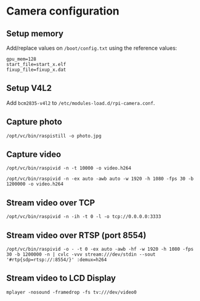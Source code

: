 # Camera configuration

## Setup memory

Add/replace values on `/boot/config.txt` using the reference values:

```
gpu_mem=128
start_file=start_x.elf
fixup_file=fixup_x.dat
```

## Setup V4L2

Add `bcm2835-v4l2` to `/etc/modules-load.d/rpi-camera.conf`.

## Capture photo

`/opt/vc/bin/raspistill -o photo.jpg`

## Capture video

`/opt/vc/bin/raspivid -n -t 10000 -o video.h264`

`/opt/vc/bin/raspivid -n -ex auto -awb auto -w 1920 -h 1080 -fps 30 -b 1200000 -o video.h264`

## Stream video over TCP

`/opt/vc/bin/raspivid -n -ih -t 0 -l -o tcp://0.0.0.0:3333`

## Stream video over RTSP (port 8554)

`/opt/vc/bin/raspivid -o - -t 0 -ex auto -awb -hf -w 1920 -h 1080 -fps 30 -b 1200000 -n | cvlc -vvv stream:///dev/stdin --sout '#rtp{sdp=rtsp://:8554/}' :demux=h264`

## Stream video to LCD Display

`mplayer -nosound -framedrop -fs tv:///dev/video0 `
